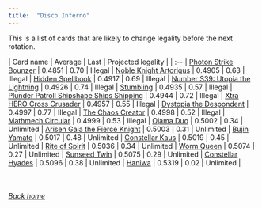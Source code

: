 ```yaml
---
title:  "Disco Inferno"
---
```


This is a list of cards that are likely to change legality before the next rotation.

| Card name | Average | Last | Projected legality |
| :-- |
[Photon Strike Bounzer](https://db.ygoprodeck.com/card/?search=Photon%20Strike%20Bounzer) | 0.4851 | 0.70 | Illegal |
[Noble Knight Artorigus](https://db.ygoprodeck.com/card/?search=Noble%20Knight%20Artorigus) | 0.4905 | 0.63 | Illegal |
[Hidden Spellbook](https://db.ygoprodeck.com/card/?search=Hidden%20Spellbook) | 0.4917 | 0.69 | Illegal |
[Number S39: Utopia the Lightning](https://db.ygoprodeck.com/card/?search=Number%20S39:%20Utopia%20the%20Lightning) | 0.4926 | 0.74 | Illegal |
[Stumbling](https://db.ygoprodeck.com/card/?search=Stumbling) | 0.4935 | 0.57 | Illegal |
[Plunder Patroll Shipshape Ships Shipping](https://db.ygoprodeck.com/card/?search=Plunder%20Patroll%20Shipshape%20Ships%20Shipping) | 0.4944 | 0.72 | Illegal |
[Xtra HERO Cross Crusader](https://db.ygoprodeck.com/card/?search=Xtra%20HERO%20Cross%20Crusader) | 0.4957 | 0.55 | Illegal |
[Dystopia the Despondent](https://db.ygoprodeck.com/card/?search=Dystopia%20the%20Despondent) | 0.4997 | 0.77 | Illegal |
[The Chaos Creator](https://db.ygoprodeck.com/card/?search=The%20Chaos%20Creator) | 0.4998 | 0.52 | Illegal |
[Mathmech Circular](https://db.ygoprodeck.com/card/?search=Mathmech%20Circular) | 0.4999 | 0.53 | Illegal |
[Ojama Duo](https://db.ygoprodeck.com/card/?search=Ojama%20Duo) | 0.5002 | 0.34 | Unlimited |
[Arisen Gaia the Fierce Knight](https://db.ygoprodeck.com/card/?search=Arisen%20Gaia%20the%20Fierce%20Knight) | 0.5003 | 0.31 | Unlimited |
[Bujin Yamato](https://db.ygoprodeck.com/card/?search=Bujin%20Yamato) | 0.5017 | 0.48 | Unlimited |
[Constellar Kaus](https://db.ygoprodeck.com/card/?search=Constellar%20Kaus) | 0.5019 | 0.45 | Unlimited |
[Rite of Spirit](https://db.ygoprodeck.com/card/?search=Rite%20of%20Spirit) | 0.5036 | 0.34 | Unlimited |
[Worm Queen](https://db.ygoprodeck.com/card/?search=Worm%20Queen) | 0.5074 | 0.27 | Unlimited |
[Sunseed Twin](https://db.ygoprodeck.com/card/?search=Sunseed%20Twin) | 0.5075 | 0.29 | Unlimited |
[Constellar Hyades](https://db.ygoprodeck.com/card/?search=Constellar%20Hyades) | 0.5096 | 0.38 | Unlimited |
[Haniwa](https://db.ygoprodeck.com/card/?search=Haniwa) | 0.5319 | 0.02 | Unlimited |

<br>

###### [Back home](index)